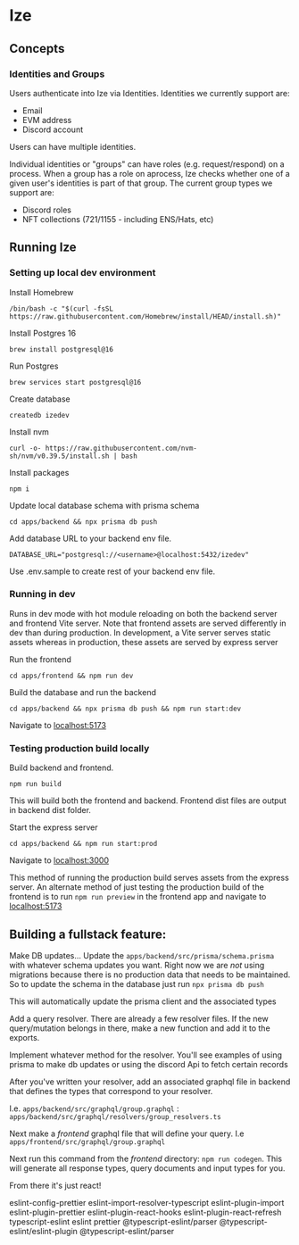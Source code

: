 # Ize

## Concepts

### Identities and Groups

Users authenticate into Ize via Identities. Identities we currently support are:

- Email
- EVM address
- Discord account

Users can have multiple identities.

Individual identities or "groups" can have roles (e.g. request/respond) on a process. When a group has a role on aprocess, Ize checks whether one of a given user's identities is part of that group. The current group types we support are:

- Discord roles
- NFT collections (721/1155 - including ENS/Hats, etc)

## Running Ize

### Setting up local dev environment

Install Homebrew

`/bin/bash -c "$(curl -fsSL https://raw.githubusercontent.com/Homebrew/install/HEAD/install.sh)"`

Install Postgres 16

`brew install postgresql@16`

Run Postgres

`brew services start postgresql@16`

Create database

`createdb izedev`

Install nvm

`curl -o- https://raw.githubusercontent.com/nvm-sh/nvm/v0.39.5/install.sh | bash`

Install packages

`npm i`

Update local database schema with prisma schema

`cd apps/backend && npx prisma db push`

Add database URL to your backend env file.

```
DATABASE_URL="postgresql://<username>@localhost:5432/izedev"
```

Use .env.sample to create rest of your backend env file. 

### Running in dev

Runs in dev mode with hot module reloading on both the backend server and frontend Vite server. Note that frontend assets are served differently in dev than during production. In development, a Vite server serves static assets whereas in production, these assets are served by express server

Run the frontend

`cd apps/frontend && npm run dev`

Build the database and run the backend

`cd apps/backend && npx prisma db push && npm run start:dev`

Navigate to [localhost:5173](http://localhost:5173/)

### Testing production build locally

Build backend and frontend.

`npm run build`

This will build both the frontend and backend. Frontend dist files are output in backend dist folder.

Start the express server

`cd apps/backend && npm run start:prod`

Navigate to [localhost:3000](http://localhost:3000/)

This method of running the production build serves assets from the express server. An alternate method of just testing the production build of the frontend is to run `npm run preview` in the frontend app and navigate to [localhost:5173](http://localhost:5173/)

## Building a fullstack feature:

Make DB updates...
Update the `apps/backend/src/prisma/schema.prisma` with whatever schema updates you want.
Right now we are _not_ using migrations because there is no production data that needs to be maintained. So to update the schema in the database just run `npx prisma db push`

This will automatically update the prisma client and the associated types

Add a query resolver. There are already a few resolver files. If the new query/mutation belongs in there, make a new function and add it to the exports.

Implement whatever method for the resolver. You'll see examples of using prisma to make db updates or using the discord Api to fetch certain records

After you've written your resolver, add an associated graphql file in backend that defines the types that correspond to your resolver.

I.e. `apps/backend/src/graphql/group.graphql` : `apps/backend/src/graphql/resolvers/group_resolvers.ts`

Next make a _frontend_ graphql file that will define your query. I.e `apps/frontend/src/graphql/group.graphql`

Next run this command from the _frontend_ directory: `npm run codegen`. This will generate all response types, query documents and input types for you.

From there it's just react!

eslint-config-prettier eslint-import-resolver-typescript eslint-plugin-import eslint-plugin-prettier eslint-plugin-react-hooks eslint-plugin-react-refresh typescript-eslint eslint prettier @typescript-eslint/parser @typescript-eslint/eslint-plugin @typescript-eslint/parser
